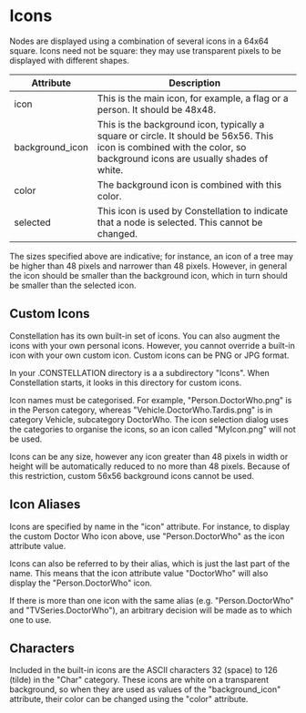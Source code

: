 # Icons

Nodes are displayed using a combination of several icons in a 64x64
square. Icons need not be square: they may use transparent pixels to be
displayed with different shapes.

<table class="table table-striped">
<thead>
<tr class="header">
<th>Attribute</th>
<th>Description</th>
</tr>
</thead>
<tbody>
<tr class="odd">
<td>icon</td>
<td>This is the main icon, for example, a flag or a person. It should be 48x48.</td>
</tr>
<tr class="even">
<td>background_icon</td>
<td>This is the background icon, typically a square or circle. It should be 56x56. This icon is combined with the color, so background icons are usually shades of white.</td>
</tr>
<tr class="odd">
<td>color</td>
<td>The background icon is combined with this color.</td>
</tr>
<tr class="even">
<td>selected</td>
<td>This icon is used by Constellation to indicate that a node is selected. This cannot be changed.</td>
</tr>
</tbody>
</table>

The sizes specified above are indicative; for instance, an icon of a
tree may be higher than 48 pixels and narrower than 48 pixels. However,
in general the icon should be smaller than the background icon, which in
turn should be smaller than the selected icon.

## Custom Icons

Constellation has its own built-in set of icons. You can also augment
the icons with your own personal icons. However, you cannot override a
built-in icon with your own custom icon. Custom icons can be PNG or JPG
format.

In your .CONSTELLATION directory is a a subdirectory "Icons". When
Constellation starts, it looks in this directory for custom icons.

Icon names must be categorised. For example, "Person.DoctorWho.png" is
in the Person category, whereas "Vehicle.DoctorWho.Tardis.png" is in
category Vehicle, subcategory DoctorWho. The icon selection dialog uses
the categories to organise the icons, so an icon called "MyIcon.png"
will not be used.

Icons can be any size, however any icon greater than 48 pixels in width
or height will be automatically reduced to no more than 48 pixels.
Because of this restriction, custom 56x56 background icons cannot be
used.

## Icon Aliases

Icons are specified by name in the "icon" attribute. For instance, to
display the custom Doctor Who icon above, use "Person.DoctorWho" as the
icon attribute value.

Icons can also be referred to by their alias, which is just the last
part of the name. This means that the icon attribute value "DoctorWho"
will also display the "Person.DoctorWho" icon.

If there is more than one icon with the same alias (e.g.
"Person.DoctorWho" and "TVSeries.DoctorWho"), an arbitrary decision will
be made as to which one to use.

## Characters

Included in the built-in icons are the ASCII characters 32 (space) to
126 (tilde) in the "Char" category. These icons are white on a
transparent background, so when they are used as values of the
"background_icon" attribute, their color can be changed using the
"color" attribute.

